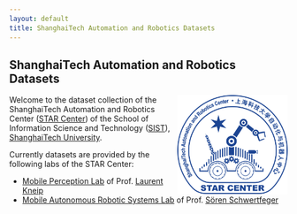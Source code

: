 ```yaml
---
layout: default
title: ShanghaiTech Automation and Robotics Datasets
---
```


## ShanghaiTech Automation and Robotics Datasets

<img style="float: right" src="/logo.svg" width=200x />

Welcome to the dataset collection of the ShanghaiTech Automation and Robotics Center ([STAR Center](https://star-center.shanghaitech.edu.cn/)) of the School of Information Science and Technology ([SIST](https://sist.shanghaitech.edu.cn/sist_en/)), [ShanghaiTech University](https://www.shanghaitech.edu.cn/eng/).

Currently datasets are provided by the following labs of the STAR Center:
- [Mobile Perception Lab](http://mpl.sist.shanghaitech.edu.cn/) of Prof. [Laurent Kneip](http://mpl.sist.shanghaitech.edu.cn/Director.html)
- [Mobile Autonomous Robotic Systems Lab](https://robotics.shanghaitech.edu.cn/) of Prof. [Sören Schwertfeger](https://robotics.shanghaitech.edu.cn/people/soeren)


 